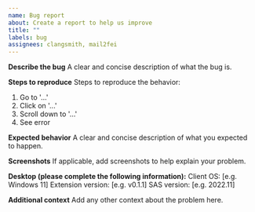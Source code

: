 ```yaml
---
name: Bug report
about: Create a report to help us improve
title: ""
labels: bug
assignees: clangsmith, mail2fei
---
```


**Describe the bug**
A clear and concise description of what the bug is.

**Steps to reproduce**
Steps to reproduce the behavior:

1. Go to '...'
2. Click on '...'
3. Scroll down to '...'
4. See error

**Expected behavior**
A clear and concise description of what you expected to happen.

**Screenshots**
If applicable, add screenshots to help explain your problem.

**Desktop (please complete the following information):**
Client OS: [e.g. Windows 11]
Extension version: [e.g. v0.1.1]
SAS version: [e.g. 2022.11]

**Additional context**
Add any other context about the problem here.
